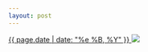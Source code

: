```yaml
---
layout: post
---
```


<p>
  <a href="/157">
    <time>{{ page.date | date: "%e %B, %Y" }}</time>
  </a>
  <a href="/157"><img src="{{ site.assets_url }}/157.jpg"/></a>
</p>
